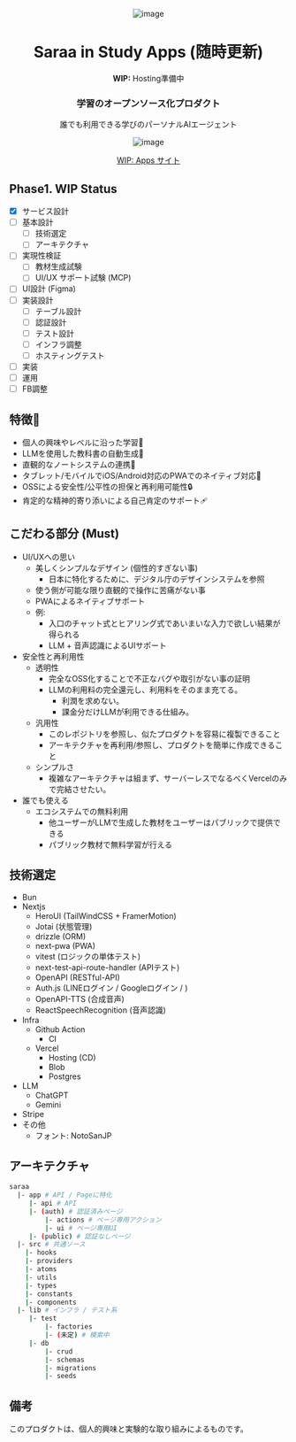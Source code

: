 <div align="center">

![image](https://github.com/user-attachments/assets/e21972db-83db-477a-9525-0f0fcabc64e7)


# Saraa in Study Apps (随時更新)

**WIP:** Hosting準備中

### 学習のオープンソース化プロダクト
誰でも利用できる学びのパーソナルAIエージェント

![image](https://github.com/user-attachments/assets/fdae643f-ea8a-4b88-9a56-db0579c2858d)

[WIP: Apps サイト](https://tokumei-devs.vercel.app/)

</div>

## Phase1. WIP Status
- [x] サービス設計
- [ ] 基本設計
  - [ ] 技術選定
  - [ ] アーキテクチャ
- [ ] 実現性検証
  - [ ] 教材生成試験
  - [ ] UI/UX サポート試験 (MCP)
- [ ] UI設計 (Figma)
- [ ] 実装設計
  - [ ] テーブル設計
  - [ ] 認証設計
  - [ ] テスト設計
  - [ ] インフラ調整
  - [ ] ホスティングテスト
- [ ] 実装
- [ ] 運用
- [ ] FB調整

## 特徴🌴
* 個人の興味やレベルに沿った学習🚀
* LLMを使用した教科書の自動生成📖
* 直観的なノートシステムの連携📒
* タブレット/モバイルでiOS/Android対応のPWAでのネイティブ対応📱
* OSSによる安全性/公平性の担保と再利用可能性🔒
* 肯定的な精神的寄り添いによる自己肯定のサポート🩹

## こだわる部分 (Must)
- UI/UXへの思い
  - 美しくシンプルなデザイン (個性的すぎない事)
    - 日本に特化するために、デジタル庁のデザインシステムを参照
  - 使う側が可能な限り直観的で操作に苦痛がない事
  - PWAによるネイティブサポート
  - 例:
    - 入口のチャット式とヒアリング式であいまいな入力で欲しい結果が得られる
    - LLM + 音声認識によるUIサポート
- 安全性と再利用性
  - 透明性
    - 完全なOSS化することで不正なバグや取引がない事の証明
    - LLMの利用料の完全還元し、利用料をそのまま充てる。
      - 利潤を求めない。
      - 課金分だけLLMが利用できる仕組み。
  - 汎用性
    - このレポジトリを参照し、似たプロダクトを容易に複製できること
    - アーキテクチャを再利用/参照し、プロダクトを簡単に作成できること
  - シンプルさ
    - 複雑なアーキテクチャは組まず、サーバーレスでなるべくVercelのみで完結させたい。
- 誰でも使える
  - エコシステムでの無料利用
    - 他ユーザーがLLMで生成した教材をユーザーはパブリックで提供できる
    - パブリック教材で無料学習が行える

## 技術選定
- Bun
- Nextjs
  - HeroUI (TailWindCSS + FramerMotion)
  - Jotai (状態管理)
  - drizzle (ORM)
  - next-pwa (PWA)
  - vitest (ロジックの単体テスト)
  - next-test-api-route-handler (APIテスト)
  - OpenAPI (RESTful-API)
  - Auth.js (LINEログイン / Googleログイン / )
  - OpenAPI-TTS (合成音声)
  - ReactSpeechRecognition (音声認識)
- Infra
  - Github Action
    - CI
  - Vercel
    - Hosting (CD)
    - Blob
    - Postgres
- LLM
  - ChatGPT
  - Gemini
- Stripe
- その他
  - フォント: NotoSanJP

## アーキテクチャ

```bash
saraa
  |- app # API / Pageに特化
     |- api # API
     |- (auth) # 認証済みページ
         |- actions # ページ専用アクション
         |- ui # ページ専用UI
     |- (public) # 認証なしページ
  |- src # 共通ソース
    |- hooks
    |- providers
    |- atoms
    |- utils
    |- types
    |- constants
    |- components
  |- lib # インフラ / テスト系
     |- test
         |- factories
         |- (未定) # 模索中
     |- db
         |- crud
         |- schemas
         |- migrations
         |- seeds
```

## 備考
このプロダクトは、個人的興味と実験的な取り組みによるものです。

